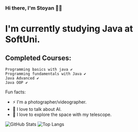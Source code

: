 ### Hi there, I'm Stoyan 🧑‍💻


# I'm currently studying Java at SoftUni.

## Completed Courses:
```
Programming basics with java ✔
Programming fundamentals with Java ✔
Java Advanced ✔
Java OOP ✔

```


  Fun facts:
 - ⚡  I'm a photographer/videographer.
 - 🤖  I love to talk about AI.
 - 🔭  I love to explore the space with my telescope.
 
 
 
 
 
![GitHub Stats](https://github-readme-stats.vercel.app/api?username=StoyanMihaylov99&theme=radical)
![Top Langs](https://github-readme-stats.vercel.app/api/top-langs/?username=StoyanMihaylov99&theme=radical)

 
 

